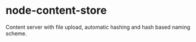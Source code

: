 # node-content-store
Content server with file upload, automatic hashing and hash based naming scheme.
